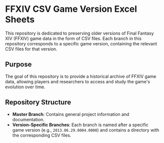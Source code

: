 # FFXIV CSV Game Version Excel Sheets

This repository is dedicated to preserving older versions of Final Fantasy XIV (FFXIV) game data in the form of CSV files. Each branch in this repository corresponds to a specific game version, containing the relevant CSV files for that version.

## Purpose

The goal of this repository is to provide a historical archive of FFXIV game data, allowing players and researchers to access and study the game's evolution over time.

## Repository Structure

- **Master Branch**: Contains general project information and documentation.
- **Version-Specific Branches**: Each branch is named after a specific game version (e.g., `2013.06.29.0004.0000`) and contains a directory with the corresponding CSV files.

